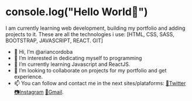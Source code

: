 # console.log("Hello World👋")
I am currently learning web development, building my portfolio and adding projects to it. These are all the technologies i use: [HTML, CSS, SASS, BOOTSTRAP, JAVASCRIPT, REACT. GIT]

- 👋 Hi, I’m @ariancordoba
- 👀 I’m interested in dedicating myself to programming
- 🌱 I’m currently learning Javascript and ReactJS.
- 💞️ I’m looking to collaborate on projects for my portfolio and get experience.
- 📫 You can follow and contact me in the next sites/plataforms: [🐤Twitter](https://twitter.com/ariancordoba_) [📷Instagram](https://www.instagram.com/ariancordoba_/) [📩Gmail](arian.gasolero@gmail.com).


